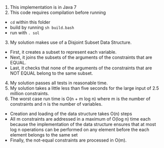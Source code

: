 1. This implementation is in Java 7
2. This code requires compilation before running
  - `cd` within this folder
  - build by running `sh build.bash`
  - run with `. sol`
3. My solution makes use of a Disjoint Subset Data Structure. 
  - First, it creates a subset to represent each variable.
  - Next, it joins the subsets of the arguments of the constraints that are EQUAL.
  - Last, it checks that none of the arguments of the constraints that are NOT EQUAL belong to the same subset.
4. My solution passes all tests in reasonable time.
5. My solution takes a little less than five seconds for the large input of 2.5 million constraints.
6. The worst case run time is O(n + m log n) where m is the number of constraints and n is the number of variables. 
  - Creation and loading of the data structure takes O(n) steps
  - All m constraints are addressed in a maximum of O(log n) time each because the implementation of the data structure ensures that at most log n operations can be performed on any element before the each element belongs to the same set
  - Finally, the not-equal constraints are processed in O(m). 
